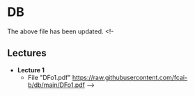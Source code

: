 # DB

The above file has been updated.
<!- 
## Lectures
- **Lecture 1** 
  - File "DFo1.pdf" https://raw.githubusercontent.com/fcai-b/db/main/DFo1.pdf
-->
